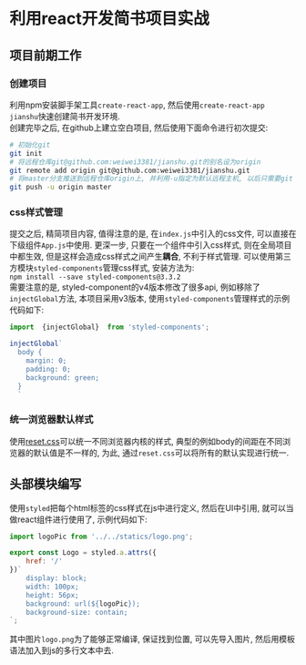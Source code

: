 # 利用react开发简书项目实战

## 项目前期工作

### 创建项目

利用npm安装脚手架工具`create-react-app`, 然后使用`create-react-app jianshu`快速创建简书开发环境.  
创建完毕之后, 在github上建立空白项目, 然后使用下面命令进行初次提交:

```bash
# 初始化git
git init
# 将远程仓库git@github.com:weiwei3381/jianshu.git的别名设为origin
git remote add origin git@github.com:weiwei3381/jianshu.git
# 将master分支推送到远程仓库origin上, 并利用-u指定为默认远程主机, 以后只需要git push就可以默认推送到该位置
git push -u origin master 
```

### css样式管理
提交之后, 精简项目内容, 值得注意的是, 在`index.js`中引入的css文件, 可以直接在下级组件`App.js`中使用. 更深一步, 只要在一个组件中引入css样式, 则在全局项目中都生效, 但是这样会造成css样式之间产生**耦合**, 不利于样式管理. 可以使用第三方模块`styled-components`管理css样式, 安装方法为:  
`npm install --save styled-components@3.3.2`  
需要注意的是, styled-component的v4版本修改了很多api, 例如移除了`injectGlobal`方法, 本项目采用v3版本, 使用`styled-components`管理样式的示例代码如下:

```javascript
import  {injectGlobal}  from 'styled-components';

injectGlobal`
  body {
    margin: 0;
    padding: 0;
    background: green;
  }
  `
```

### 统一浏览器默认样式

使用[reset.css](https://meyerweb.com/eric/tools/css/reset/)可以统一不同浏览器内核的样式, 典型的例如body的间距在不同浏览器的默认值是不一样的, 为此, 通过`reset.css`可以将所有的默认实现进行统一.

## 头部模块编写

使用`styled`把每个html标签的css样式在js中进行定义, 然后在UI中引用, 就可以当做react组件进行使用了, 示例代码如下:

```javascript
import logoPic from '../../statics/logo.png';

export const Logo = styled.a.attrs({
    href: '/'
})`
    display: block;
    width: 100px;
    height: 56px;
    background: url(${logoPic});
    background-size: contain;
`;
```

其中图片`logo.png`为了能够正常编译, 保证找到位置, 可以先导入图片, 然后用模板语法加入到js的多行文本中去.